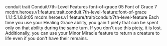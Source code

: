 <ability>
  <metadata>
    <class>conduit</class>
    <feature_type>trait</feature_type>
    <file_dpath>Conduit/7th-Level Features</file_dpath>
    <item_id>font-of-grace</item_id>
    <item_index>05</item_index>
    <item_name>Font of Grace</item_name>
    <level>7</level>
    <scc>mcdm.heroes.v1:feature.trait.conduit.7th-level-feature:font-of-grace</scc>
    <scdc>1.1.1:5.1.8.9:05</scdc>
    <source>mcdm.heroes.v1</source>
    <type>feature/trait/conduit/7th-level-feature</type>
  </metadata>
  <effects>
    <effect type="mundane">Each time you use your Healing Grace ability, you gain 1 piety that can be spent only on that ability during the same turn. If you don&apos;t use this piety, it is lost. Additionally, you can use your Minor Miracle feature to return a creature to life even if you don&apos;t have their remains.</effect>
  </effects>
</ability>
